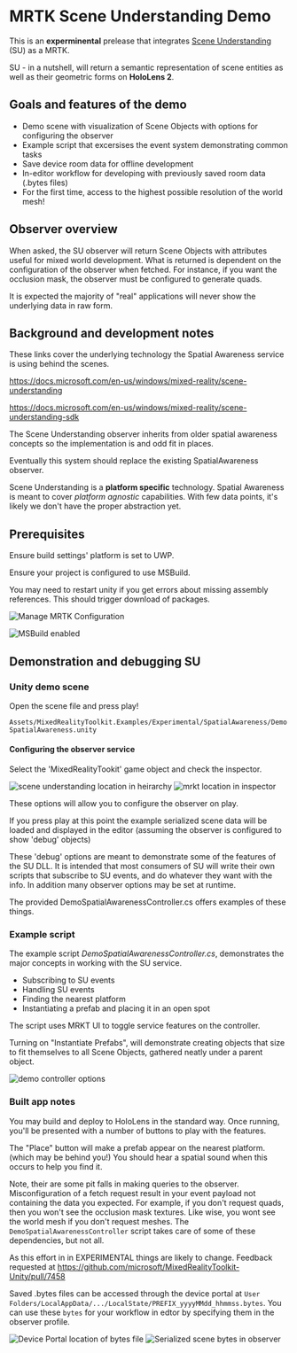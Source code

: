 # MRTK Scene Understanding Demo

This is an __experminental__ prelease that integrates [Scene Understanding](https://docs.microsoft.com/en-us/windows/mixed-reality/scene-understanding) (SU) as a MRTK.

SU - in a nutshell, will return a semantic representation of scene entities as well as their geometric forms on __HoloLens 2__.

## Goals and features of the demo
* Demo scene with visualization of Scene Objects with options for configuring the observer
* Example script that excersises the event system demonstrating common tasks
* Save device room data for offline development
* In-editor workflow for developing with previously saved room data (.bytes files)
* For the first time, access to the highest possible resolution of the world mesh!

## Observer overview

When asked, the SU observer will return Scene Objects with attributes useful for mixed world development. What is returned is dependent on the configuration of the observer when fetched. For instance, if you want the occlusion mask, the observer must be configured to generate quads.

It is expected the majority of "real" applications will never show the underlying data in raw form.

## Background and development notes

These links cover the underlying technology the Spatial Awareness service is using behind the scenes.

https://docs.microsoft.com/en-us/windows/mixed-reality/scene-understanding

https://docs.microsoft.com/en-us/windows/mixed-reality/scene-understanding-sdk

The Scene Understanding observer inherits from older spatial awareness concepts so the implementation is and odd fit in places.

Eventually this system should replace the existing SpatialAwareness observer.

Scene Understanding is a __platform specific__ technology. Spatial Awareness is meant to cover _platform agnostic_ capabilities. With few data points, it's likely we don't have the proper abstraction yet. 

## Prerequisites

Ensure build settings' platform is set to UWP.

Ensure your project is configured to use MSBuild.

You may need to restart unity if you get errors about missing assembly references. This should trigger download of packages.

![Manage MRTK Configuration](Images/ConfigureMRTKMSBuildMenu.jpg)

![MSBuild enabled](Images/MRTKProjectConfiguratorMSBuildEnabled.jpg)


## Demonstration and debugging SU

### Unity demo scene

Open the scene file and press play!

`Assets/MixedRealityToolkit.Examples/Experimental/SpatialAwareness/DemoSpatialAwareness.unity`

#### Configuring the observer service

Select the 'MixedRealityTookit' game object and check the inspector.

![scene understanding location in heirarchy](Images/MRTKHierarchy.png)
![mrkt location in inspector](Images/MRTKLocation.png)

These options will allow you to configure the observer on play. 

If you press play at this point the example serialized scene data will be loaded and displayed in the editor (assuming the observer is configured to show 'debug' objects)

These 'debug' options are meant to demonstrate some of the features of the SU DLL. It is intended that most consumers of SU will write their own scripts that subscribe to SU events, and do whatever they want with the info. In addition many observer options may be set at runtime.

The provided DemoSpatialAwarenessController.cs offers examples of these things.

### Example script

The example script _DemoSpatialAwarenessController.cs_, demonstrates the major concepts in working with the SU service.

* Subscribing to SU events
* Handling SU events
* Finding the nearest platform
* Instantiating a prefab and placing it in an open spot

The script uses MRKT UI to toggle service features on the controller.

Turning on "Instantiate Prefabs", will demonstrate creating objects that size to fit themselves to all Scene Objects, gathered neatly under a parent object.

![demo controller options](Images/Controller.png)

### Built app notes

You may build and deploy to HoloLens in the standard way. Once running, you'll be presented with a number of buttons to play with the features.

The "Place" button will make a prefab appear on the nearest platform. (which may be behind you!) You should hear a spatial sound when this occurs to help you find it.


Note, their are some pit falls in making queries to the observer. Misconfiguration of a fetch request result in your event payload not containing the data you expected. For example, if you don't request quads, then you won't see the occlusion mask textures. Like wise, you wont see the world mesh if you don't request meshes. The `DemoSpatialAwarenessController` script takes care of some of these dependencies, but not all.

As this effort in in EXPERIMENTAL things are likely to change. Feedback requested at https://github.com/microsoft/MixedRealityToolkit-Unity/pull/7458

Saved .bytes files can be accessed through the device portal at `User Folders/LocalAppData/.../LocalState/PREFIX_yyyyMMdd_hhmmss.bytes`. You can use these `bytes` for your workflow in edtor by specifying them in the observer profile.

![Device Portal location of bytes file](Images/BytesInDevicePortal.png)
![Serialized scene bytes in observer](Images/BytesLocationInObserver.png)